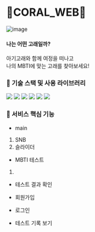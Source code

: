 # 🐳CORAL_WEB🐳
![image](https://user-images.githubusercontent.com/88219703/194698566-f72ebaf2-ee25-4c58-ae59-ba304d7138b0.png)

#### 나는 어떤 고래일까?
아기고래와 함께 여정을 떠나고\
나의 MBTI에 맞는 고래를 찾아보세요!


### 🐋 기술 스택 및 사용 라이브러리
<div>
<img src="https://img.shields.io/badge/React-61DAFB.svg?&style=for-the-badge&logo=React&logoColor=white">
<img src="https://img.shields.io/badge/Axios-5A29E4.svg?&style=for-the-badge&logo=Axios&logoColor=white">
<img src="https://img.shields.io/badge/NGINX-009639.svg?&style=for-the-badge&logo=NGINX&logoColor=white">
<img src="https://img.shields.io/badge/Recoil-000000.svg?&style=for-the-badge&logo=Recoil&logoColor=white">
<img src="https://img.shields.io/badge/styled components-DB7093.svg?&style=for-the-badge&logo=styled-components&logoColor=white">
<img src="https://img.shields.io/badge/Tailwind CSS-06B6D4.svg?&style=for-the-badge&logo=Tailwind CSS&logoColor=white">
</div>

### 🐋 서비스 핵심 기능
- main
1. SNB
2. 슬라이더

- MBTI 테스트
1. 
- 테스트 결과 확인

- 회원가입 

- 로그인

- 테스트 기록 보기

